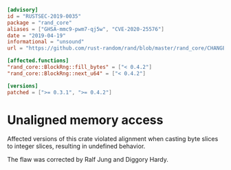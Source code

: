 ```toml
[advisory]
id = "RUSTSEC-2019-0035"
package = "rand_core"
aliases = ["GHSA-mmc9-pwm7-qj5w", "CVE-2020-25576"]
date = "2019-04-19"
informational = "unsound"
url = "https://github.com/rust-random/rand/blob/master/rand_core/CHANGELOG.md#050---2019-06-06"

[affected.functions]
"rand_core::BlockRng::fill_bytes" = ["< 0.4.2"]
"rand_core::BlockRng::next_u64" = ["< 0.4.2"]

[versions]
patched = [">= 0.3.1", ">= 0.4.2"]
```

# Unaligned memory access

Affected versions of this crate violated alignment when casting byte slices to
integer slices, resulting in undefined behavior.

The flaw was corrected by Ralf Jung and Diggory Hardy.
